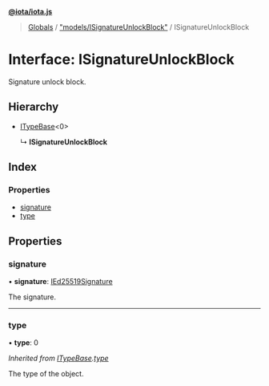 **[@iota/iota.js](../README.md)**

> [Globals](../README.md) / ["models/ISignatureUnlockBlock"](../modules/_models_isignatureunlockblock_.md) / ISignatureUnlockBlock

# Interface: ISignatureUnlockBlock

Signature unlock block.

## Hierarchy

* [ITypeBase](_models_itypebase_.itypebase.md)<0\>

  ↳ **ISignatureUnlockBlock**

## Index

### Properties

* [signature](_models_isignatureunlockblock_.isignatureunlockblock.md#signature)
* [type](_models_isignatureunlockblock_.isignatureunlockblock.md#type)

## Properties

### signature

•  **signature**: [IEd25519Signature](_models_ied25519signature_.ied25519signature.md)

The signature.

___

### type

•  **type**: 0

*Inherited from [ITypeBase](_models_itypebase_.itypebase.md).[type](_models_itypebase_.itypebase.md#type)*

The type of the object.

